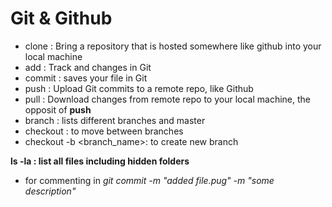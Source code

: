 # Git & Github

* clone : Bring a repository that is hosted somewhere like github into your local machine
* add : Track and changes in Git
* commit : saves your file in Git
* push : Upload Git commits to a remote repo, like Github
* pull : Download changes from remote repo to your local machine, the opposit of **push**
* branch : lists different branches and master
* checkout : to move between branches
* checkout -b <branch_name>: to create new branch

**ls -la : list all files including hidden folders**

* for commenting in *git commit -m "added file.pug" -m "some description"*